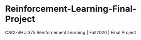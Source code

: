 # Reinforcement-Learning-Final-Project
CSCI-SHU 375 Reinforcement Learning | Fall2020 | Final Project
